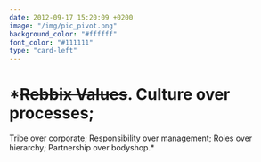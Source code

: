 ```yaml
---
date: 2012-09-17 15:20:09 +0200
image: "/img/pic_pivot.png"
background_color: "#ffffff"
font_color: "#111111"
type: "card-left"
---
```

# *~~Rebbix Values~~. Culture over processes;
Tribe over corporate;
Responsibility over management;
Roles over hierarchy;
Partnership over bodyshop.*
